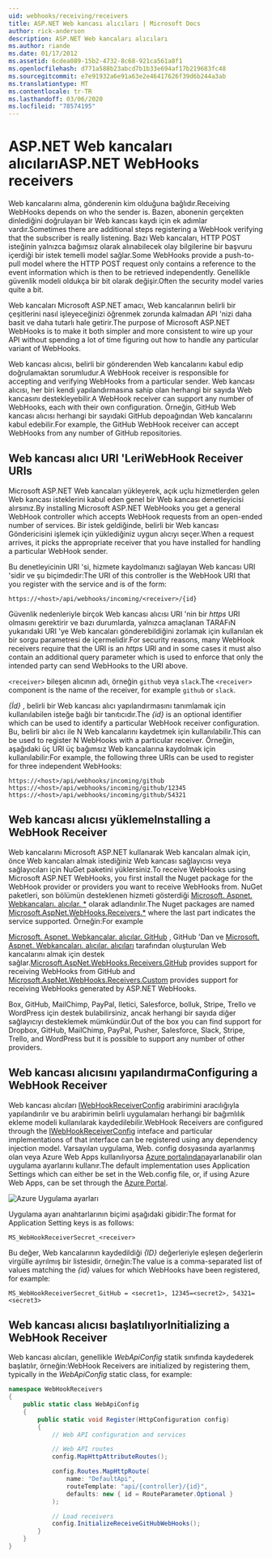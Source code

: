 ```yaml
---
uid: webhooks/receiving/receivers
title: ASP.NET Web kancası alıcıları | Microsoft Docs
author: rick-anderson
description: ASP.NET Web kancaları alıcıları
ms.author: riande
ms.date: 01/17/2012
ms.assetid: 6cdea089-15b2-4732-8c68-921ca561a8f1
ms.openlocfilehash: d771a588b23abcd7b1b33e694af17b219683fc48
ms.sourcegitcommit: e7e91932a6e91a63e2e46417626f39d6b244a3ab
ms.translationtype: MT
ms.contentlocale: tr-TR
ms.lasthandoff: 03/06/2020
ms.locfileid: "78574195"
---
```

# <a name="aspnet-webhooks-receivers"></a><span data-ttu-id="b406c-103">ASP.NET Web kancaları alıcıları</span><span class="sxs-lookup"><span data-stu-id="b406c-103">ASP.NET WebHooks receivers</span></span>

<span data-ttu-id="b406c-104">Web kancalarını alma, gönderenin kim olduğuna bağlıdır.</span><span class="sxs-lookup"><span data-stu-id="b406c-104">Receiving WebHooks depends on who the sender is.</span></span> <span data-ttu-id="b406c-105">Bazen, abonenin gerçekten dinlediğini doğrulayan bir Web kancası kaydı için ek adımlar vardır.</span><span class="sxs-lookup"><span data-stu-id="b406c-105">Sometimes there are additional steps registering a WebHook verifying that the subscriber is really listening.</span></span> <span data-ttu-id="b406c-106">Bazı Web kancaları, HTTP POST isteğinin yalnızca bağımsız olarak alınabilecek olay bilgilerine bir başvuru içerdiği bir istek temelli model sağlar.</span><span class="sxs-lookup"><span data-stu-id="b406c-106">Some WebHooks provide a push-to-pull model where the HTTP POST request only contains a reference to the event information which is then to be retrieved independently.</span></span> <span data-ttu-id="b406c-107">Genellikle güvenlik modeli oldukça bir bit olarak değişir.</span><span class="sxs-lookup"><span data-stu-id="b406c-107">Often the security model varies quite a bit.</span></span>

<span data-ttu-id="b406c-108">Web kancaları Microsoft ASP.NET amacı, Web kancalarının belirli bir çeşitlerini nasıl işleyeceğinizi öğrenmek zorunda kalmadan API 'nizi daha basit ve daha tutarlı hale getirir.</span><span class="sxs-lookup"><span data-stu-id="b406c-108">The purpose of Microsoft ASP.NET WebHooks is to make it both simpler and more consistent to wire up your API without spending a lot of time figuring out how to handle any particular variant of WebHooks.</span></span>

<span data-ttu-id="b406c-109">Web kancası alıcısı, belirli bir gönderenden Web kancalarını kabul edip doğrulamaktan sorumludur.</span><span class="sxs-lookup"><span data-stu-id="b406c-109">A WebHook receiver is responsible for accepting and verifying WebHooks from a particular sender.</span></span> <span data-ttu-id="b406c-110">Web kancası alıcısı, her biri kendi yapılandırmasına sahip olan herhangi bir sayıda Web kancasını destekleyebilir.</span><span class="sxs-lookup"><span data-stu-id="b406c-110">A WebHook receiver can support any number of WebHooks, each with their own configuration.</span></span> <span data-ttu-id="b406c-111">Örneğin, GitHub Web kancası alıcısı herhangi bir sayıdaki GitHub depoağından Web kancalarını kabul edebilir.</span><span class="sxs-lookup"><span data-stu-id="b406c-111">For example, the GitHub WebHook receiver can accept WebHooks from any number of GitHub repositories.</span></span>

## <a name="webhook-receiver-uris"></a><span data-ttu-id="b406c-112">Web kancası alıcı URI 'Leri</span><span class="sxs-lookup"><span data-stu-id="b406c-112">WebHook Receiver URIs</span></span>

<span data-ttu-id="b406c-113">Microsoft ASP.NET Web kancaları yükleyerek, açık uçlu hizmetlerden gelen Web kancası isteklerini kabul eden genel bir Web kancası denetleyicisi alırsınız.</span><span class="sxs-lookup"><span data-stu-id="b406c-113">By installing Microsoft ASP.NET WebHooks you get a general WebHook controller which accepts WebHook requests from an open-ended number of services.</span></span> <span data-ttu-id="b406c-114">Bir istek geldiğinde, belirli bir Web kancası Göndericisini işlemek için yüklediğiniz uygun alıcıyı seçer.</span><span class="sxs-lookup"><span data-stu-id="b406c-114">When a request arrives, it picks the appropriate receiver that you have installed for handling a particular WebHook sender.</span></span>

<span data-ttu-id="b406c-115">Bu denetleyicinin URI 'si, hizmete kaydolmanızı sağlayan Web kancası URI 'sidir ve şu biçimdedir:</span><span class="sxs-lookup"><span data-stu-id="b406c-115">The URI of this controller is the WebHook URI that you register with the service and is of the form:</span></span>

```
https://<host>/api/webhooks/incoming/<receiver>/{id}
```

<span data-ttu-id="b406c-116">Güvenlik nedenleriyle birçok Web kancası alıcısı URI 'nin bir *https* URI olmasını gerektirir ve bazı durumlarda, yalnızca amaçlanan TARAFıN yukarıdaki URI 'ye Web kancaları gönderebildiğini zorlamak için kullanılan ek bir sorgu parametresi de içermelidir.</span><span class="sxs-lookup"><span data-stu-id="b406c-116">For security reasons, many WebHook receivers require that the URI is an *https* URI and in some cases it must also contain an additional query parameter which is used to enforce that only the intended party can send WebHooks to the URI above.</span></span>

<span data-ttu-id="b406c-117">`<receiver>` bileşen alıcının adı, örneğin `github` veya `slack`.</span><span class="sxs-lookup"><span data-stu-id="b406c-117">The `<receiver>` component is the name of the receiver, for example `github` or `slack`.</span></span>

<span data-ttu-id="b406c-118">*{İd}* , belirli bir Web kancası alıcı yapılandırmasını tanımlamak için kullanılabilen isteğe bağlı bir tanıtıcıdır.</span><span class="sxs-lookup"><span data-stu-id="b406c-118">The *{id}* is an optional identifier which can be used to identify a particular WebHook receiver configuration.</span></span> <span data-ttu-id="b406c-119">Bu, belirli bir alıcı ile N Web kancalarını kaydetmek için kullanılabilir.</span><span class="sxs-lookup"><span data-stu-id="b406c-119">This can be used to register N WebHooks with a particular receiver.</span></span> <span data-ttu-id="b406c-120">Örneğin, aşağıdaki üç URI üç bağımsız Web kancalarına kaydolmak için kullanılabilir:</span><span class="sxs-lookup"><span data-stu-id="b406c-120">For example, the following three URIs can be used to register for three independent WebHooks:</span></span>

```
https://<host>/api/webhooks/incoming/github
https://<host>/api/webhooks/incoming/github/12345
https://<host>/api/webhooks/incoming/github/54321
```

## <a name="installing-a-webhook-receiver"></a><span data-ttu-id="b406c-121">Web kancası alıcısı yükleme</span><span class="sxs-lookup"><span data-stu-id="b406c-121">Installing a WebHook Receiver</span></span>

<span data-ttu-id="b406c-122">Web kancalarını Microsoft ASP.NET kullanarak Web kancaları almak için, önce Web kancaları almak istediğiniz Web kancası sağlayıcısı veya sağlayıcıları için NuGet paketini yüklersiniz.</span><span class="sxs-lookup"><span data-stu-id="b406c-122">To receive WebHooks using Microsoft ASP.NET WebHooks, you first install the Nuget package for the WebHook provider or providers you want to receive WebHooks from.</span></span> <span data-ttu-id="b406c-123">NuGet paketleri, son bölümün desteklenen hizmeti gösterdiği [Microsoft. Aspnet. Webkancaları. alıcılar. \*](https://www.nuget.org/packages?q=Microsoft.AspNet.WebHooks.Receivers) olarak adlandırılır.</span><span class="sxs-lookup"><span data-stu-id="b406c-123">The Nuget packages are named [Microsoft.AspNet.WebHooks.Receivers.\*](https://www.nuget.org/packages?q=Microsoft.AspNet.WebHooks.Receivers) where the last part indicates the service supported.</span></span> <span data-ttu-id="b406c-124">Örneğin:</span><span class="sxs-lookup"><span data-stu-id="b406c-124">For example</span></span>

<span data-ttu-id="b406c-125">[Microsoft. Aspnet. Webkancalar. alıcılar. GitHub](https://www.nuget.org/packages?q=Microsoft.AspNet.WebHooks.Receivers.GitHub) , GitHub 'Dan ve [Microsoft. Aspnet. Webkancaları. alıcılar. alıcıları](https://www.nuget.org/packages?q=Microsoft.AspNet.WebHooks.Receivers.Custom) tarafından oluşturulan Web kancalarını almak için destek sağlar.</span><span class="sxs-lookup"><span data-stu-id="b406c-125">[Microsoft.AspNet.WebHooks.Receivers.GitHub](https://www.nuget.org/packages?q=Microsoft.AspNet.WebHooks.Receivers.GitHub) provides support for receiving WebHooks from GitHub and [Microsoft.AspNet.WebHooks.Receivers.Custom](https://www.nuget.org/packages?q=Microsoft.AspNet.WebHooks.Receivers.Custom) provides support for receiving WebHooks generated by ASP.NET WebHooks.</span></span>

<span data-ttu-id="b406c-126">Box, GitHub, MailChimp, PayPal, Iletici, Salesforce, bolluk, Stripe, Trello ve WordPress için destek bulabilirsiniz, ancak herhangi bir sayıda diğer sağlayıcıyı desteklemek mümkündür.</span><span class="sxs-lookup"><span data-stu-id="b406c-126">Out of the box you can find support for Dropbox, GitHub, MailChimp, PayPal, Pusher, Salesforce, Slack, Stripe, Trello, and WordPress but it is possible to support any number of other providers.</span></span>

## <a name="configuring-a-webhook-receiver"></a><span data-ttu-id="b406c-127">Web kancası alıcısını yapılandırma</span><span class="sxs-lookup"><span data-stu-id="b406c-127">Configuring a WebHook Receiver</span></span>

<span data-ttu-id="b406c-128">Web kancası alıcıları [IWebHookReceiverConfig](https://github.com/aspnet/WebHooks/blob/master/src/Microsoft.AspNet.WebHooks.Receivers/WebHooks/IWebHookReceiverConfig.cs) arabirimini aracılığıyla yapılandırılır ve bu arabirimin belirli uygulamaları herhangi bir bağımlılık ekleme modeli kullanılarak kaydedilebilir.</span><span class="sxs-lookup"><span data-stu-id="b406c-128">WebHook Receivers are configured through the [IWebHookReceiverConfig](https://github.com/aspnet/WebHooks/blob/master/src/Microsoft.AspNet.WebHooks.Receivers/WebHooks/IWebHookReceiverConfig.cs) inteface and particular implementations of that interface can be registered using any dependency injection model.</span></span> <span data-ttu-id="b406c-129">Varsayılan uygulama, Web. config dosyasında ayarlanmış olan veya Azure Web Apps kullanılıyorsa [Azure portalından](https://portal.azure.com/)ayarlanabilir olan uygulama ayarlarını kullanır.</span><span class="sxs-lookup"><span data-stu-id="b406c-129">The default implementation uses Application Settings which can either be set in the Web.config file, or, if using Azure Web Apps, can be set through the [Azure Portal](https://portal.azure.com/).</span></span>

![Azure Uygulama ayarları](_static/AzureAppSettings.png)

<span data-ttu-id="b406c-131">Uygulama ayarı anahtarlarının biçimi aşağıdaki gibidir:</span><span class="sxs-lookup"><span data-stu-id="b406c-131">The format for Application Setting keys is as follows:</span></span>

```
MS_WebHookReceiverSecret_<receiver>
```

<span data-ttu-id="b406c-132">Bu değer, Web kancalarının kaydedildiği *{ID}* değerleriyle eşleşen değerlerin virgülle ayrılmış bir listesidir, örneğin:</span><span class="sxs-lookup"><span data-stu-id="b406c-132">The value is a comma-separated list of values matching the *{id}* values for which WebHooks have been registered, for example:</span></span>

```
MS_WebHookReceiverSecret_GitHub = <secret1>, 12345=<secret2>, 54321=<secret3>
```

## <a name="initializing-a-webhook-receiver"></a><span data-ttu-id="b406c-133">Web kancası alıcısı başlatılıyor</span><span class="sxs-lookup"><span data-stu-id="b406c-133">Initializing a WebHook Receiver</span></span>

<span data-ttu-id="b406c-134">Web kancası alıcıları, genellikle *WebApiConfig* statik sınıfında kaydederek başlatılır, örneğin:</span><span class="sxs-lookup"><span data-stu-id="b406c-134">WebHook Receivers are initialized by registering them, typically in the *WebApiConfig* static class, for example:</span></span>

```csharp
namespace WebHookReceivers
{
    public static class WebApiConfig
    {
        public static void Register(HttpConfiguration config)
        {
            // Web API configuration and services

            // Web API routes
            config.MapHttpAttributeRoutes();

            config.Routes.MapHttpRoute(
                name: "DefaultApi",
                routeTemplate: "api/{controller}/{id}",
                defaults: new { id = RouteParameter.Optional }
            );

            // Load receivers
            config.InitializeReceiveGitHubWebHooks();
        }
    }
}
```
